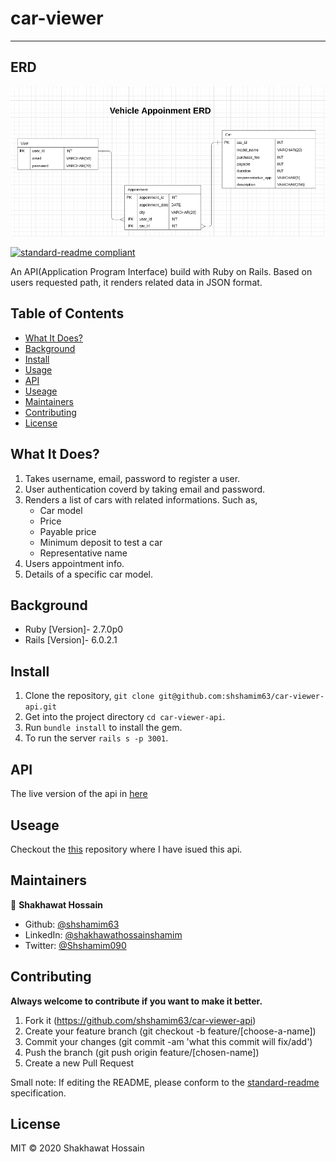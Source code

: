 # car-viewer
___

## ERD
![banner](diagram/vehicleappoinment.png)

[![standard-readme compliant](https://img.shields.io/badge/standard--readme-OK-green.svg?style=flat-square)](https://github.com/RichardLitt/standard-readme)

An API(Application Program Interface) build with Ruby on Rails. Based on users requested path, it renders related data in JSON format. 

## Table of Contents

- [What It Does?](#what-it-does?)
- [Background](#background)
- [Install](#install)
- [Usage](#usage)
- [API](#api)
- [Useage](#useage)
- [Maintainers](#maintainers)
- [Contributing](#contributing)
- [License](#license)

## What It Does?

1. Takes username, email, password to register a user.
2. User authentication coverd by taking email and password.
3. Renders a list of cars with related informations. Such as,<br>
    - Car model<br>
    - Price<br>
    - Payable price<br>
    - Minimum deposit to test a car<br>
    - Representative name<br>
4. Users appointment info.
5. Details of a specific car model.

## Background

- Ruby [Version]- 2.7.0p0
- Rails [Version]- 6.0.2.1

## Install

1. Clone the repository, `git clone git@github.com:shshamim63/car-viewer-api.git`
2. Get into the project directory `cd car-viewer-api`.
3. Run `bundle install` to install the gem.
4. To run the server `rails s -p 3001`.

## API

The live version of the api in [here](https://car-viewer-api.herokuapp.com/)

## Useage

Checkout the [this](https://github.com/shshamim63/car-viewer-react) repository where I have isued this api.

## Maintainers

👤 **Shakhawat Hossain**

- Github: [@shshamim63](https://github.com/shshamim63)
- LinkedIn: [@shakhawathossainshamim](https://www.linkedin.com/in/shakhawathossainshamim/)
- Twitter: [@Shshamim090](https://twitter.com/Shshamim090)


## Contributing

**Always welcome to contribute if you want to make it better.**
1. Fork it (https://github.com/shshamim63/car-viewer-api)
2. Create your feature branch (git checkout -b feature/[choose-a-name])
3. Commit your changes (git commit -am 'what this commit will fix/add')
4. Push the branch (git push origin feature/[chosen-name])
5. Create a new Pull Request

Small note: If editing the README, please conform to the [standard-readme](https://github.com/RichardLitt/standard-readme) specification.

## License

MIT © 2020 Shakhawat Hossain
